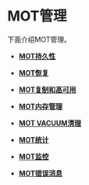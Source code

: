 # MOT管理

下面介绍MOT管理。

-   **[MOT持久性](MOT持久性.md)**  

-   **[MOT恢复](MOT恢复.md)**  

-   **[MOT复制和高可用](MOT复制和高可用.md)**  

-   **[MOT内存管理](MOT内存管理.md)**  

-   **[MOT VACUUM清理](MOT-VACUUM清理.md)**  

-   **[MOT统计](MOT统计.md)**  

-   **[MOT监控](MOT监控.md)**  

-   **[MOT错误消息](MOT错误消息.md)**  


